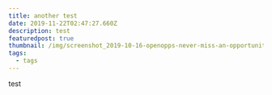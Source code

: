```yaml
---
title: another test
date: 2019-11-22T02:47:27.660Z
description: test
featuredpost: true
thumbnail: /img/screenshot_2019-10-16-openopps-never-miss-an-opportunity.png
tags:
  - tags
---
```

test
